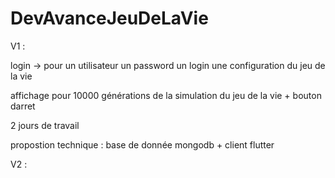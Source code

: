 # DevAvanceJeuDeLaVie

V1 :

login -> pour un utilisateur un password un login une configuration du jeu de la vie 

affichage pour 10000 générations de la simulation du jeu de la vie + bouton darret 

2 jours de travail 

propostion technique : base de donnée mongodb + client flutter

V2 :
